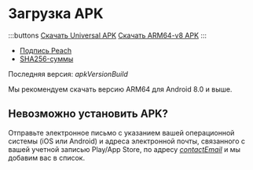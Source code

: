 # Загрузка APK

:::buttons
[Скачать Universal APK]($apkUniversalUrl$)
[Скачать ARM64-v8 APK]($apkArm64v8Url$)
:::

- [Подпись Peach]($apkSignaturesUrl$)
- [SHA256-суммы]($apkChecksumsUrl$)

Последняя версия: $apkVersionBuild$

Мы рекомендуем скачать версию ARM64 для Android 8.0 и выше.

## Невозможно установить APK?

Отправьте электронное письмо с указанием вашей операционной системы (iOS или Android) и адреса электронной почты, связанного с вашей учетной записью Play/App Store, по адресу
[$contactEmail$](mailto:$contactEmail$) и мы добавим вас в список.
